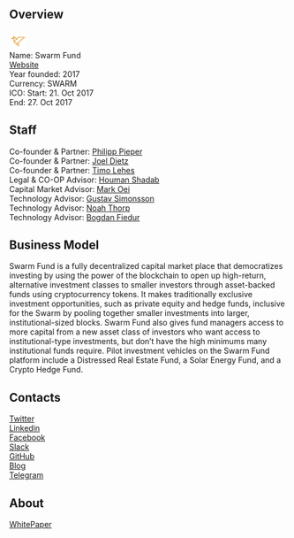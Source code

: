 ## Overview
![logo](../projects/logo/swarm_fund.png)  
Name: Swarm Fund  
[Website](https://swarm.fund/)  
Year founded: 2017  
Currency: SWARM  
ICO: Start: 21. Oct 2017  
End: 27. Oct 2017
## Staff
Co-founder & Partner: [Philipp Pieper](../people/philipp_pieper.md)  
Co-founder & Partner: [Joel Dietz](../people/joel_dietz.md)  
Co-founder & Partner: [Timo Lehes](../people/timo_lehes.md)  
Legal & CO-OP Advisor: [Houman Shadab](../people/houman_shadab.md)  
Capital Market Advisor: [Mark Oei](../people/mark_oei.md)  
Technology Advisor: [Gustav Simonsson](../people/gustav_simonsson.md)  
Technology Advisor: [Noah Thorp](../people/noah_thorp.md)  
Technology Advisor: [Bogdan Fiedur](../people/bogdan_fiedur.md)  
## Business Model
Swarm Fund is a fully decentralized capital market place that democratizes investing by using the power of the blockchain to open up high-return, alternative investment classes to smaller investors through asset-backed funds using cryptocurrency tokens. It makes traditionally exclusive investment opportunities, such as private equity and hedge funds, inclusive for the Swarm by pooling together smaller investments into larger, institutional-sized blocks. Swarm Fund also gives fund managers access to more capital from a new asset class of investors who want access to institutional-type investments, but don’t have the high minimums many institutional funds require. Pilot investment vehicles on the Swarm Fund platform include a Distressed Real Estate Fund, a Solar Energy Fund, and a Crypto Hedge Fund.
## Contacts  
[Twitter](https://twitter.com/theswarmfund)  
[Linkedin](https://www.linkedin.com/company/5229919/)  
[Facebook](https://www.facebook.com/swarmalliance/)  
[Slack](https://swarmfundteam.slack.com/?redir=%2Fmessages%2F%40slackbot)  
[GitHub](https://github.com/swarmfund)  
[Blog](https://blog.swarm.fund/)  
[Telegram](https://t.me/joinchat/AAAAAEMPAz9QWYGPz4dDkA)
## About  
[WhitePaper](https://swarmfund.blob.core.windows.net/swarmassets/swarm-whitepaper-v081.pdf) 
